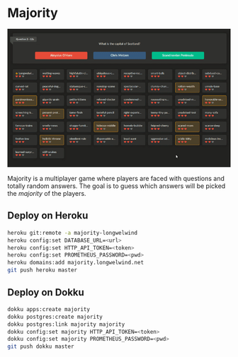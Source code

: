 # Majority

![Preview of Majority](preview.gif)

Majority is a multiplayer game where players are faced with questions and totally random answers.
The goal is to guess which answers will be picked the _majority_ of the players.

## Deploy on Heroku

```bash
heroku git:remote -a majority-longwelwind
heroku config:set DATABASE_URL=<url>
heroku config:set HTTP_API_TOKEN=<token>
heroku config:set PROMETHEUS_PASSWORD=<pwd>
heroku domains:add majority.longwelwind.net
git push heroku master
```

## Deploy on Dokku

```bash
dokku apps:create majority
dokku postgres:create majority
dokku postgres:link majority majority
dokku config:set majority HTTP_API_TOKEN=<token>
dokku config:set majority PROMETHEUS_PASSWORD=<pwd>
git push dokku master
```
